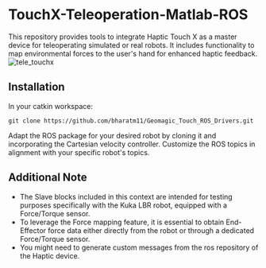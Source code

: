 # TouchX-Teleoperation-Matlab-ROS
This repository provides tools to integrate Haptic Touch X as a master device for teleoperating simulated or real robots. It includes functionality to map environmental forces to the user's hand for enhanced haptic feedback.
![tele_touchx](https://github.com/aaflakiyan/TouchX-Teleoperation-Matlab-ROS/assets/48828461/39e39321-8cde-43c1-a897-eb0e2aeb711d)

## Installation
In your catkin workspace:
```
git clone https://github.com/bharatm11/Geomagic_Touch_ROS_Drivers.git
```
Adapt the ROS package for your desired robot by cloning it and incorporating the Cartesian velocity controller. Customize the ROS topics in alignment with your specific robot's topics.


## Additional Note
- The Slave blocks included in this context are intended for testing purposes specifically with the Kuka LBR robot, equipped with a Force/Torque sensor.
- To leverage the Force mapping feature, it is essential to obtain End-Effector force data either directly from the robot or through a dedicated Force/Torque sensor.
- You might need to generate custom messages from the ros repository of the Haptic device.

